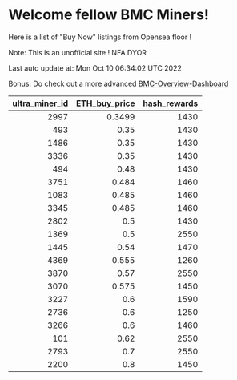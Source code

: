 # Welcome fellow BMC Miners!
Here is a list of "Buy Now" listings from Opensea floor !

Note: This is an unofficial site ! NFA DYOR

Last auto update at: Mon Oct 10 06:34:02 UTC 2022

Bonus: Do check out a more advanced [BMC-Overview-Dashboard](https://dune.com/defifunk/BMC-Overview-Dashboard)


|   ultra_miner_id |   ETH_buy_price |   hash_rewards |
|-----------------:|----------------:|---------------:|
|             2997 |          0.3499 |           1430 |
|              493 |          0.35   |           1430 |
|             1486 |          0.35   |           1430 |
|             3336 |          0.35   |           1430 |
|              494 |          0.48   |           1430 |
|             3751 |          0.484  |           1460 |
|             1083 |          0.485  |           1460 |
|             3345 |          0.485  |           1460 |
|             2802 |          0.5    |           1430 |
|             1369 |          0.5    |           2550 |
|             1445 |          0.54   |           1470 |
|             4369 |          0.555  |           1260 |
|             3870 |          0.57   |           2550 |
|             3070 |          0.575  |           1450 |
|             3227 |          0.6    |           1590 |
|             2736 |          0.6    |           1250 |
|             3266 |          0.6    |           1460 |
|              101 |          0.62   |           2550 |
|             2793 |          0.7    |           2550 |
|             2200 |          0.8    |           1450 |